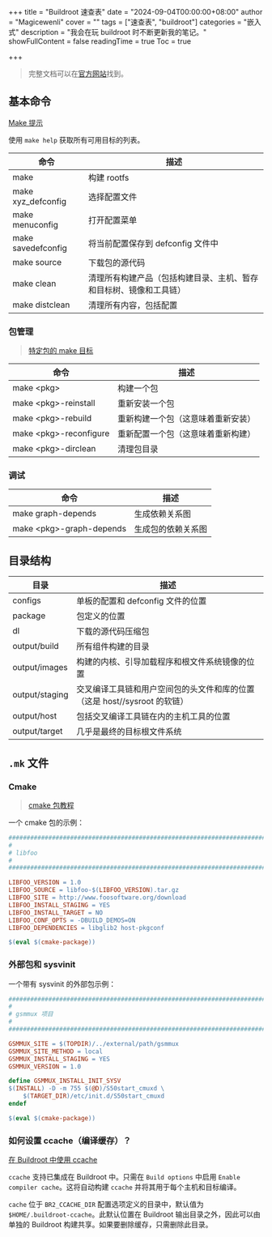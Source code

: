 +++
title = "Buildroot 速查表"
date = "2024-09-04T00:00:00+08:00"
author = "Magicewenli"
cover = ""
tags = ["速查表", "buildroot"]
categories = "嵌入式"
description = "我会在玩 buildroot 时不断更新我的笔记。"
showFullContent = false
readingTime = true
Toc = true

+++

> 完整文档可以在[官方网站](https://buildroot.org/downloads/manual/manual.html)找到。

## 基本命令

[Make 提示](https://buildroot.org/downloads/manual/manual.html#make-tips)

使用 `make help` 获取所有可用目标的列表。

| 命令               | 描述                                                               |
| ------------------ | ------------------------------------------------------------------ |
| make               | 构建 rootfs                                                        |
| make xyz_defconfig | 选择配置文件                                                       |
| make menuconfig    | 打开配置菜单                                                       |
| make savedefconfig | 将当前配置保存到 defconfig 文件中                                  |
| make source        | 下载包的源代码                                                     |
| make clean         | 清理所有构建产品（包括构建目录、主机、暂存和目标树、镜像和工具链） |
| make distclean     | 清理所有内容，包括配置                                             |

### 包管理

> [特定包的 make 目标](https://buildroot.org/downloads/manual/manual.html#pkg-build-steps)

| 命令                     | 描述                               |
| ------------------------ | ---------------------------------- |
| make \<pkg\>             | 构建一个包                         |
| make \<pkg\>-reinstall   | 重新安装一个包                     |
| make \<pkg\>-rebuild     | 重新构建一个包（这意味着重新安装） |
| make \<pkg\>-reconfigure | 重新配置一个包（这意味着重新构建） |
| make \<pkg\>-dirclean    | 清理包目录                         |

### 调试

| 命令                       | 描述               |
| -------------------------- | ------------------ |
| make graph-depends         | 生成依赖关系图     |
| make \<pkg\>-graph-depends | 生成包的依赖关系图 |

## 目录结构

| 目录           | 描述                                                                                  |
| -------------- | ------------------------------------------------------------------------------------- |
| configs        | 单板的配置和 defconfig 文件的位置                                                     |
| package        | 包定义的位置                                                                          |
| dl             | 下载的源代码压缩包                                                                    |
| output/build   | 所有组件构建的目录                                                                    |
| output/images  | 构建的内核、引导加载程序和根文件系统镜像的位置                                        |
| output/staging | 交叉编译工具链和用户空间包的头文件和库的位置（这是 host/<toolchains>/sysroot 的软链） |
| output/host    | 包括交叉编译工具链在内的主机工具的位置                                                |
| output/target  | 几乎是最终的目标根文件系统                                                              |

## `.mk` 文件

### Cmake

> [cmake 包教程](https://buildroot.org/downloads/manual/manual.html#cmake-package-tutorial)

一个 cmake 包的示例：

```makefile
################################################################################
#
# libfoo
#
################################################################################

LIBFOO_VERSION = 1.0
LIBFOO_SOURCE = libfoo-$(LIBFOO_VERSION).tar.gz
LIBFOO_SITE = http://www.foosoftware.org/download
LIBFOO_INSTALL_STAGING = YES
LIBFOO_INSTALL_TARGET = NO
LIBFOO_CONF_OPTS = -DBUILD_DEMOS=ON
LIBFOO_DEPENDENCIES = libglib2 host-pkgconf

$(eval $(cmake-package))
```

### 外部包和 sysvinit

一个带有 sysvinit 的外部包示例：

```makefile
################################################################################
#
# gsmmux 项目
#
################################################################################

GSMMUX_SITE = $(TOPDIR)/../external/path/gsmmux
GSMMUX_SITE_METHOD = local
GSMMUX_INSTALL_STAGING = YES
GSMMUX_VERSION = 1.0

define GSMMUX_INSTALL_INIT_SYSV
$(INSTALL) -D -m 755 $(@D)/S50start_cmuxd \
    $(TARGET_DIR)/etc/init.d/S50start_cmuxd
endef

$(eval $(cmake-package))
```

### 如何设置 ccache（编译缓存）？

[在 Buildroot 中使用 ccache](https://buildroot.org/downloads/manual/manual.html#ccache)

`ccache` 支持已集成在 Buildroot 中。只需在 `Build options` 中启用 `Enable compiler cache`。这将自动构建 `ccache` 并将其用于每个主机和目标编译。

`cache` 位于 `BR2_CCACHE_DIR` 配置选项定义的目录中，默认值为 `$HOME/.buildroot-ccache`。此默认位置在 Buildroot 输出目录之外，因此可以由单独的 Buildroot 构建共享。如果要删除缓存，只需删除此目录。
